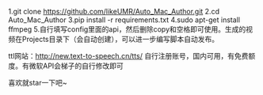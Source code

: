 1.git clone https://github.com/likeUMR/Auto_Mac_Author.git
2.cd Auto_Mac_Author
3.pip install -r requirements.txt
4.sudo apt-get install ffmpeg
5.自行填写config里面的api，然后删除copy和空格即可使用。生成的视频在Projects目录下（会自动创建），可以进一步编写脚本自动发布。

ttl网站：http://new.text-to-speech.cn/tts/ 自行注册账号，国内可用，有免费额度。有微软API会梯子的自行修改即可

喜欢就star一下吧~